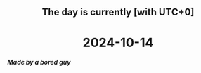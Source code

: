 <h2 align=center>The day is currently [with UTC+0]</h2>
<h1 align=center><!--TIME BEGIN-->2024-10-14<!--TIME END--></h1>
<h5>Made by a bored guy</h5>
